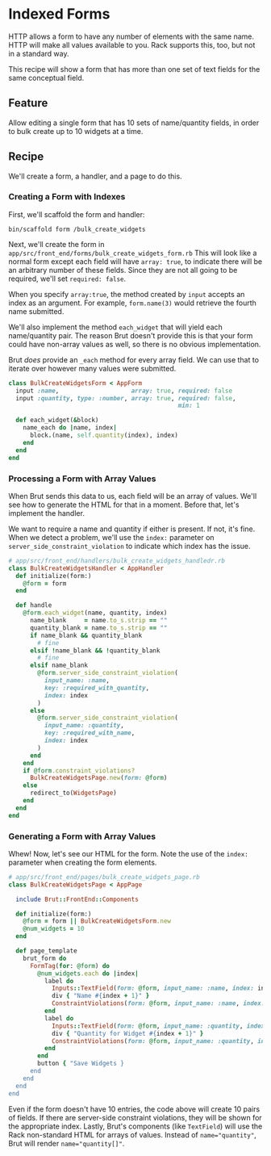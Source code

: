 # Indexed Forms

HTTP allows a form to have any number of elements with the same name.  HTTP will
make all values available to you. Rack supports this, too, but not in a standard
way.

This recipe will show a form that has more than one set of text fields for the same
conceptual field.

## Feature

Allow editing a single form that has 10 sets of name/quantity fields, in order to
bulk create up to 10 widgets at a time.

## Recipe

We'll create a form, a handler, and a page to do this.

### Creating a Form with Indexes

First, we'll scaffold the form and handler:

```
bin/scaffold form /bulk_create_widgets
```

Next, we'll create the form in `app/src/front_end/forms/bulk_create_widgets_form.rb`
This will look like a normal form except each field will have `array: true`, to
indicate there will be an arbitrary number of these fields.  Since they are not all
going to be required, we'll set `required: false`.

When you specify `array:true`, the method created by `input` accepts an index as an
argument. For example,  `form.name(3)` would retrieve the fourth name submitted.

We'll also implement the method `each_widget` that will yield each name/quantity
pair.  The reason Brut doesn't provide this is that your form could have non-array
values as well, so there is no obvious implementation.

Brut *does* provide an `_each` method for every array field. We can use that to
iterate over however many values were submitted.

```ruby
class BulkCreateWidgetsForm < AppForm
  input :name,                    array: true, required: false
  input :quantity, type: :number, array: true, required: false,
                                               min: 1

  def each_widget(&block)
    name_each do |name, index|
      block.(name, self.quantity(index), index)
    end
  end
end
```

### Processing a Form with Array Values

When Brut sends this data to us, each field will be an array of values. We'll see
how to generate the HTML for that in a moment.  Before that, let's implement the
handler.

We want to require a name and quantity if either is present.  If not, it's fine.
When we detect a problem, we'll use the `index:` parameter on
`server_side_constraint_violation` to indicate which index has the issue.

```ruby
# app/src/front_end/handlers/bulk_create_widgets_handledr.rb
class BulkCreateWidgetsHandler < AppHandler
  def initialize(form:)
    @form = form
  end

  def handle
    @form.each_widget(name, quantity, index)
      name_blank     = name.to_s.strip == ""
      quantity_blank = name.to_s.strip == ""
      if name_blank && quantity_blank
        # fine
      elsif !name_blank && !quantity_blank
        # fine
      elsif name_blank
        @form.server_side_constraint_violation(
          input_name: :name,
          key: :required_with_quantity,
          index: index
        )
      else
        @form.server_side_constraint_violation(
          input_name: :quantity,
          key: :required_with_name,
          index: index
        )
      end
    end
    if @form.constraint_violations?
      BulkCreateWidgetsPage.new(form: @form)
    else
      redirect_to(WidgetsPage)
    end
  end
end
```

### Generating a Form with Array Values

Whew!  Now, let's see our HTML for the form. Note the use
of the `index:` parameter when creating the form elements.

```ruby
# app/src/front_end/pages/bulk_create_widgets_page.rb
class BulkCreateWidgetsPage < AppPage

  include Brut::FrontEnd::Components

  def initialize(form:)
    @form = form || BulkCreateWidgetsForm.new
    @num_widgets = 10
  end

  def page_template
    brut_form do
      FormTag(for: @form) do
        @num_widgets.each do |index|
          label do
            Inputs::TextField(form: @form, input_name: :name, index: index)
            div { "Name #{index + 1}" }
            ConstraintViolations(form: @form, input_name: :name, index: index)
          end
          label do
            Inputs::TextField(form: @form, input_name: :quantity, index: index)
            div { "Quantity for Widget #{index + 1}" }
            ConstraintViolations(form: @form, input_name: :quantity, index: index)
          end
        end
        button { "Save Widgets }
      end
    end
  end
end
```

 Even if the form doesn't have 10 entries, the code above will create 10 pairs of
 fields.  If there are server-side constraint violations, they will be shown for the
 appropriate index. Lastly, Brut's components (like `TextField`) will use the Rack
 non-standard HTML for arrays of values. Instead of `name="quantity"`, Brut will
 render `name="quantity[]"`.



